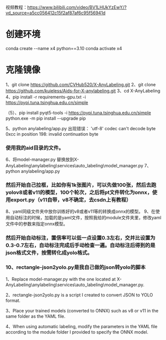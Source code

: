 视频教程：https://www.bilibili.com/video/BV1LHUkYzEwY/?vd_source=a5cc056412c15f2af87af6c95f56941d

# 创建环境
conda create --name x4 python==3.10
conda activate x4
# 克隆镜像
1、git clone https://github.com/CVHub520/X-AnyLabeling.git
2、git clone https://github.com/kuieless/Aids-for-X-anylabeling.git
3、cd X-AnyLabeling
4、pip install -r requirements-gpu.txt -i https://pypi.tuna.tsinghua.edu.cn/simple

（5）、pip install pyqt5-tools -i https://pypi.tuna.tsinghua.edu.cn/simple
            python.exe -m pip install --upgrade pip

5、python anylabeling/app.py
出现错误： 'utf-8' codec can't decode byte 0xcc in position 198: invalid continuation byte

### 使用我的aid目录的文件。
6、将model-manager.py 替换放到X-AnyLabeling\anylabeling\services\auto_labeling\model_manager.py
7、python anylabeling/app.py


### 然后开始自己拉框，比如你有1k张图片，可以先做100张，然后去跑yolov8或者v11的模型，100个轮次，之后将pt文件转化为onnx，使用export.py（v11自带，v8不确定，去csdn上有教程）

8、yaml同级文件夹中放你训练好的v8或者v11等的转换成onnx的模型。
9、在使用自动标注的时候，加载的是yaml文件，按照我给的module文件夹里，修改yaml文件中的参数来指定onnx模型。

### 然后开始自动标注，置信率可以低一点设置0.3左右，交并比设置为0.3-0.7左右，自动标注完成后手动检查一遍。自动标注后得到的是json格式文件，按需转化成yolo格式。

### 10、rectangle-json2yolo.py是我自己做的json转yolo的脚本











 1、Replace model-manager.py with the one located at X-AnyLabeling\anylabeling\services\auto_labeling\model_manager.py.

 2、rectangle-json2yolo.py is a script I created to convert JSON to YOLO format.

 3、Place your trained models (converted to ONNX) such as v8 or v11 in the same folder as the YAML file.

 4、When using automatic labeling, modify the parameters in the YAML file according to the module folder I provided to specify the ONNX model.









